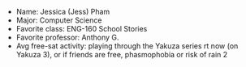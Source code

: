 - Name: Jessica (Jess) Pham
- Major: Computer Science
- Favorite class: ENG-160 School Stories
- Favorite professor: Anthony G.
- Avg free-sat activity: playing through the Yakuza series rt now (on Yakuza 3), or if friends are free, phasmophobia or risk of rain 2